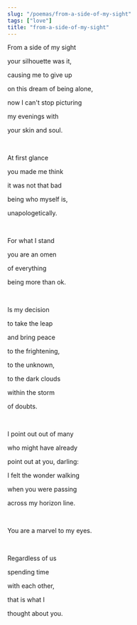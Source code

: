 ```yaml
---
slug: "/poemas/from-a-side-of-my-sight"
tags: ["love"]
title: "from-a-side-of-my-sight"
---
```

From a side of my sight

your silhouette was it,

causing me to give up

on this dream of being alone,

now I can't stop picturing

my evenings with

your skin and soul.

&nbsp;

At first glance

you made me think

it was not that bad

being who myself is,

unapologetically.

&nbsp;

For what I stand

you are an omen

of everything

being more than ok.

&nbsp;

Is my decision

to take the leap

and bring peace

to the frightening,

to the unknown,

to the dark clouds

within the storm

of doubts.

&nbsp;

I point out out of many

who might have already

point out at you, darling:

I felt the wonder walking

when you were passing

across my horizon line.

&nbsp;

You are a marvel to my eyes.

&nbsp;

Regardless of us

spending time

with each other,

that is what I

thought about you.